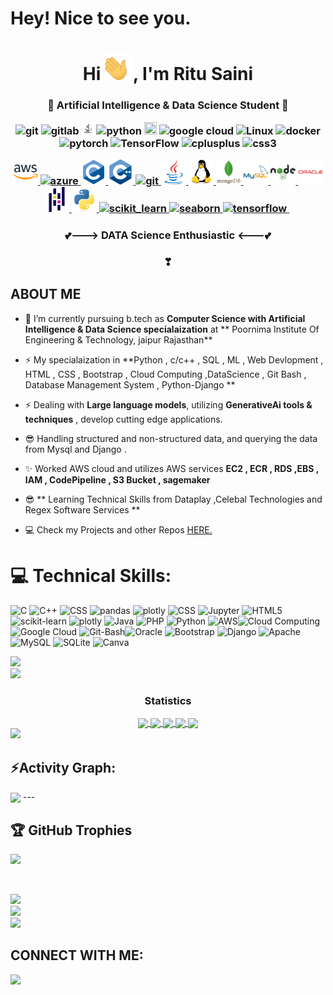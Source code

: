 
# Hey! Nice to see you.

<h1 align="center">Hi <img width="45" src="waving_hand.gif">, I'm Ritu Saini </h1>
<p align="center">
</p>
<h3 align="center">🚩 Artificial Intelligence & Data Science Student 🚩
<p align="center">
 <img src="https://img.icons8.com/color/48/000000/git.png" alt="git" width="20" height="20"/> 
 <img src="https://img.icons8.com/color/48/000000/gitlab.png" alt="gitlab" width="20" height="20"/>
 <img src="https://raw.githubusercontent.com/vorillaz/devicons/master/!SVG/java.svg" alt="JAVA" width="20" height="20"/> 
 <img src="https://img.icons8.com/color/48/000000/python.png" alt="python" width="20" height="20"/>
 <img src="https://www.vectorlogo.zone/logos/amazon_aws/amazon_aws-ar21.svg" width="20" height="20" /> 
 <img src="https://img.icons8.com/color/48/000000/google-cloud-platform.png" alt="google cloud"  width="20" height="20" /> 
 <img src="https://img.icons8.com/color/48/000000/linux.png" alt="Linux"  width="20" height="20" />
 <img src="https://img.icons8.com/color/48/000000/docker.png" alt="docker"  width="20" height="20" /> 
 <img src="https://www.vectorlogo.zone/logos/pytorch/pytorch-icon.svg" alt="pytorch"  width="20" height="20" /> 
 <img src="https://www.vectorlogo.zone/logos/tensorflow/tensorflow-icon.svg" alt="TensorFlow"  width="20" height="20" /> 
 <img src="https://img.icons8.com/color/48/000000/c-plus-plus-logo.png" alt="cplusplus"  width="20" height="20" />
 <img src="https://img.icons8.com/dusk/48/000000/css3.png" alt="css3"  width="20" height="20" />
 

<p align="center"> <a href="https://aws.amazon.com" target="_blank" rel="noreferrer"> <img src="https://raw.githubusercontent.com/devicons/devicon/master/icons/amazonwebservices/amazonwebservices-original-wordmark.svg" alt="aws" width="40" height="40"/> </a> <a href="https://azure.microsoft.com/en-in/" target="_blank" rel="noreferrer"> <img src="https://www.vectorlogo.zone/logos/microsoft_azure/microsoft_azure-icon.svg" alt="azure" width="40" height="40"/> </a> <a href="https://www.cprogramming.com/" target="_blank" rel="noreferrer"> <img src="https://raw.githubusercontent.com/devicons/devicon/master/icons/c/c-original.svg" alt="c" width="40" height="40"/> </a> <a href="https://www.w3schools.com/cpp/" target="_blank" rel="noreferrer"> <img src="https://raw.githubusercontent.com/devicons/devicon/master/icons/cplusplus/cplusplus-original.svg" alt="cplusplus" width="40" height="40"/> </a> <a href="https://git-scm.com/" target="_blank" rel="noreferrer"> <img src="https://www.vectorlogo.zone/logos/git-scm/git-scm-icon.svg" alt="git" width="40" height="40"/> </a> <a href="https://www.java.com" target="_blank" rel="noreferrer"> <img src="https://raw.githubusercontent.com/devicons/devicon/master/icons/java/java-original.svg" alt="java" width="40" height="40"/> </a> <a href="https://www.linux.org/" target="_blank" rel="noreferrer"> <img src="https://raw.githubusercontent.com/devicons/devicon/master/icons/linux/linux-original.svg" alt="linux" width="40" height="40"/> </a> <a href="https://www.mongodb.com/" target="_blank" rel="noreferrer"> <img src="https://raw.githubusercontent.com/devicons/devicon/master/icons/mongodb/mongodb-original-wordmark.svg" alt="mongodb" width="40" height="40"/> </a> <a href="https://www.mysql.com/" target="_blank" rel="noreferrer"> <img src="https://raw.githubusercontent.com/devicons/devicon/master/icons/mysql/mysql-original-wordmark.svg" alt="mysql" width="40" height="40"/> </a> <a href="https://nodejs.org" target="_blank" rel="noreferrer"> <img src="https://raw.githubusercontent.com/devicons/devicon/master/icons/nodejs/nodejs-original-wordmark.svg" alt="nodejs" width="40" height="40"/> </a> <a href="https://www.oracle.com/" target="_blank" rel="noreferrer"> <img src="https://raw.githubusercontent.com/devicons/devicon/master/icons/oracle/oracle-original.svg" alt="oracle" width="40" height="40"/> </a> <a href="https://pandas.pydata.org/" target="_blank" rel="noreferrer"> <img src="https://raw.githubusercontent.com/devicons/devicon/2ae2a900d2f041da66e950e4d48052658d850630/icons/pandas/pandas-original.svg" alt="pandas" width="40" height="40"/> </a> <a href="https://www.python.org" target="_blank" rel="noreferrer"> <img src="https://raw.githubusercontent.com/devicons/devicon/master/icons/python/python-original.svg" alt="python" width="40" height="40"/> </a> <a href="https://scikit-learn.org/" target="_blank" rel="noreferrer"> <img src="https://upload.wikimedia.org/wikipedia/commons/0/05/Scikit_learn_logo_small.svg" alt="scikit_learn" width="40" height="40"/> </a> <a href="https://seaborn.pydata.org/" target="_blank" rel="noreferrer"> <img src="https://seaborn.pydata.org/_images/logo-mark-lightbg.svg" alt="seaborn" width="40" height="40"/> </a> <a href="https://www.tensorflow.org" target="_blank" rel="noreferrer"> <img src="https://www.vectorlogo.zone/logos/tensorflow/tensorflow-icon.svg" alt="tensorflow" width="40" height="40"/> </a> </p>

 <h3 align="center">💕--->  DATA Science Enthusiastic  <---💕
  <h3 align="center">❣
</p>


## **ABOUT ME**

-  🔭 I’m currently pursuing b.tech as **Computer Science with Artificial Intelligence & Data Science specialaization** at ** Poornima Institute Of Engineering & Technology, jaipur Rajasthan**
  
- ⚡ My specialaization in **Python , c/c++ , SQL , ML , Web Devlopment , HTML , CSS , Bootstrap , Cloud Computing ,DataScience , Git Bash , Database Management System , Python-Django **
  
- ⚡ Dealing with **Large language models**, utilizing **GenerativeAi tools & techniques** , develop cutting edge applications.

- 😎 Handling structured and non-structured data, and querying the data from Mysql and Django .
    
- ✨ Worked AWS cloud and utilizes AWS services  **EC2 , ECR , RDS ,EBS , IAM , CodePipeline , S3 Bucket , sagemaker**

- 😎 ** Learning Technical Skills from Dataplay ,Celebal Technologies and Regex Software Services **

- 💻 Check my Projects and other Repos [HERE.](https://github.com/ritu-25)




# 💻 Technical Skills: 
![C](https://img.shields.io/badge/c-%2300599C.svg?style=for-the-badge&logo=c&logoColor=white) ![C++](https://img.shields.io/badge/c++-%2300599C.svg?style=for-the-badge&logo=c%2B%2B&logoColor=white) ![CSS](https://img.shields.io/badge/css-%231572B6.svg?style=for-the-badge&logo=css&logoColor=white) ![pandas](https://img.shields.io/badge/pandas-%2300599C.svg?style=for-the-badge&logo=c%2B%2B&logoColor=white) ![plotly](https://img.shields.io/badge/plotly-%2300599C.svg?style=for-the-badge&logo=c%2B%2B&logoColor=white) ![CSS](https://img.shields.io/badge/css-%231572B6.svg?style=for-the-badge&logo=css&logoColor=white) ![Jupyter](https://img.shields.io/badge/Jupyter-%231572B6.svg?style=for-the-badge&logo=css&logoColor=white) ![HTML5](https://img.shields.io/badge/html5-%23E34F26.svg?style=for-the-badge&logo=html5&logoColor=white) ![scikit-learn](https://img.shields.io/badge/scikit-learn-%2300599C.svg?style=for-the-badge&logo=c%2B%2B&logoColor=white) ![plotly](https://img.shields.io/badge/plotly-%231572B6.svg?style=for-the-badge&logo=css&logoColor=white) ![Java](https://img.shields.io/badge/java-%23ED8B00.svg?style=for-the-badge&logo=openjdk&logoColor=white) ![PHP](https://img.shields.io/badge/php-%23777BB4.svg?style=for-the-badge&logo=php&logoColor=white) ![Python](https://img.shields.io/badge/python-3670A0?style=for-the-badge&logo=python&logoColor=ffdd54) ![AWS](https://img.shields.io/badge/AWS-%23FF9900.svg?style=for-the-badge&logo=amazon-aws&logoColor=white)![Cloud Computing](https://img.shields.io/badge/CloudComputing-F38020?style=for-the-badge&logo=CloudComputing&logoColor=white) ![Google Cloud](https://img.shields.io/badge/GoogleCloud-%234285F4.svg?style=for-the-badge&logo=google-cloud&logoColor=white) ![Git-Bash](https://img.shields.io/badge/Git-Bash-%23ED8B00.svg?style=for-the-badge&logo=openjdk&logoColor=white)![Oracle](https://img.shields.io/badge/Oracle-F80000?style=for-the-badge&logo=oracle&logoColor=white) ![Bootstrap](https://img.shields.io/badge/bootstrap-%238511FA.svg?style=for-the-badge&logo=bootstrap&logoColor=white) ![Django](https://img.shields.io/badge/django-%23092E20.svg?style=for-the-badge&logo=django&logoColor=white) ![Apache](https://img.shields.io/badge/apache-%23D42029.svg?style=for-the-badge&logo=apache&logoColor=white) ![MySQL](https://img.shields.io/badge/mysql-%2300000f.svg?style=for-the-badge&logo=mysql&logoColor=white) ![SQLite](https://img.shields.io/badge/sqlite-%2307405e.svg?style=for-the-badge&logo=sqlite&logoColor=white) ![Canva](https://img.shields.io/badge/Canva-%2300C4CC.svg?style=for-the-badge&logo=Canva&logoColor=white)
<div> <a href="https://github.com/ritu-25" target="_blank"><img src="https://img.shields.io/badge/GitHub-100000?style=for-the-badge&logo=github&logoColor=white" target="_blank"></a>
</div><img src="https://user-images.githubusercontent.com/73097560/115834477-dbab4500-a447-11eb-908a-139a6edaec5c.gif"><h3 align="center">Statistics</h3>
<div align="center">
<a href="https://github.com/ritu-25">
<img align="center" src="http://github-profile-summary-cards.vercel.app/api/cards/stats?username=ritu-25&theme=2077" height="180em" />
<img align="center" src="http://github-profile-summary-cards.vercel.app/api/cards/most-commit-language?username=ritu-25&theme=2077" height="180em" />
<img align="center" src="http://github-profile-summary-cards.vercel.app/api/cards/repos-per-language?username=ritu-25&theme=2077" height="180em" />
<img align="center" src="http://github-profile-summary-cards.vercel.app/api/cards/productive-time?username=ritu-25&theme=midnight_purple" height="180em" />
<img align="center" src="http://github-profile-summary-cards.vercel.app/api/cards/profile-details?username=ritu-25&theme=2077" height="180em" /></a>
</div> 
<a>
<img src="https://user-images.githubusercontent.com/73097560/115834477-dbab4500-a447-11eb-908a-139a6edaec5c.gif"><h2 align="left">⚡Activity Graph:</h2>
<img align="center" src="https://github-readme-activity-graph.vercel.app/graph?username=ritu-25&theme=react-dark"/></a>
---


## 🏆 GitHub Trophies
![](https://github-profile-trophy.vercel.app/?username=ritu-25&theme=radical&no-frame=false&no-bg=true&margin-w=4)




<br/>


![](https://github-readme-stats.vercel.app/api?username=ritu-25&theme=dark&hide_border=false&include_all_commits=true&count_private=true)<br/>
![](https://github-readme-streak-stats.herokuapp.com/?user=ritu-25&theme=dark&hide_border=false)<br/>
![](https://github-readme-stats.vercel.app/api/top-langs/?username=ritu-25&theme=dark&hide_border=false&include_all_commits=true&count_private=true&layout=compact)

## **CONNECT WITH ME**:
<p align="left">
<a href = "https://www.linkedin.com/in/ritu-saini-790708226/"><img src="https://img.shields.io/badge/LinkedIn-0077B5?style=for-the-badge&logo=linkedin&logoColor=white"/>



